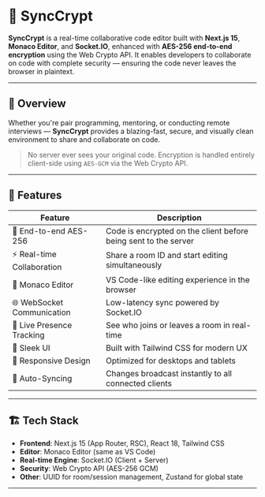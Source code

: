 # 🔐 SyncCrypt

**SyncCrypt** is a real-time collaborative code editor built with **Next.js 15**, **Monaco Editor**, and **Socket.IO**, enhanced with **AES-256 end-to-end encryption** using the Web Crypto API. It enables developers to collaborate on code with complete security — ensuring the code never leaves the browser in plaintext.

---

## 🚀 Overview

Whether you're pair programming, mentoring, or conducting remote interviews — **SyncCrypt** provides a blazing-fast, secure, and visually clean environment to share and collaborate on code.

> No server ever sees your original code. Encryption is handled entirely client-side using `AES-GCM` via the Web Crypto API.

---

## 🔧 Features

| Feature                        | Description                                                                 |
|-------------------------------|-----------------------------------------------------------------------------|
| 🔐 End-to-end AES-256         | Code is encrypted on the client before being sent to the server             |
| ⚡ Real-time Collaboration     | Share a room ID and start editing simultaneously                           |
| 🧠 Monaco Editor              | VS Code-like editing experience in the browser                             |
| 🌐 WebSocket Communication    | Low-latency sync powered by Socket.IO                                      |
| 🧍 Live Presence Tracking     | See who joins or leaves a room in real-time                                |
| 🌙 Sleek UI                   | Built with Tailwind CSS for modern UX                                      |
| 📱 Responsive Design          | Optimized for desktops and tablets                                         |
| 🔄 Auto-Syncing               | Changes broadcast instantly to all connected clients                       |

---

## 🏗️ Tech Stack

- **Frontend**: Next.js 15 (App Router, RSC), React 18, Tailwind CSS
- **Editor**: Monaco Editor (same as VS Code)
- **Real-time Engine**: Socket.IO (Client + Server)
- **Security**: Web Crypto API (AES-256 GCM)
- **Other**: UUID for room/session management, Zustand for global state

---
